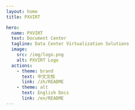 ```yaml
---
layout: home
title: PXVIRT

hero:
  name: PXVIRT
  text: Document Center
  tagline: Data Center Virtualization Solutions
  image:
    src: /img/logo.png
    alt: PXVIRT Logo
  actions:
    - theme: brand
      text: 中文文档
      link: /zh/README
    - theme: alt
      text: English Docs
      link: /en/README
---
```



